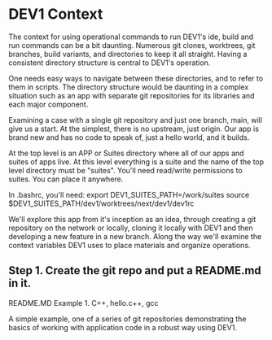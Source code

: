 # DEV1 Context

The context for using operational commands to run DEV1's ide, build and run commands can be a bit daunting.  Numerous git clones, worktrees, git branches, build variants, and directories to keep it all straight.  Having a consistent directory structure is central to DEV1's operation.

One needs easy ways to navigate between these directories, and to refer to them in scripts.  The directory structure would be daunting in a complex situation such as an app with separate git repositories for its libraries and each major component. 

Examining a case with a single git repository and just one branch, main, will give us a start. At the simplest, there is no upstream, just origin.  Our app is brand new and has no code to speak of, just a hello world, and it builds.

At the top level is an APP or Suites directory where all of our apps and suites of apps live.  At this level everything is a suite and the name of the top level directory must be "suites".  You'll need read/write permissions to suites.  You can place it anywhere.

In .bashrc,  you'll need:
export DEV1_SUITES_PATH=/work/suites
source $DEV1_SUITES_PATH/dev1/worktrees/next/dev1/dev1rc



We'll explore this app from it's inception as an idea, through creating a git repository on the network or locally, cloning it locally with DEV1 and then developing a new feature in a new branch. Along the way we'll examine the context variables DEV1 uses to place materials and organize operations.

## Step 1. Create the git repo and put a README.md in it.

README.MD
  Example 1. C++, hello.c++, gcc
  
  A simple example, one of a series of git repositories demonstrating the basics of working with application code in a robust way using DEV1.



